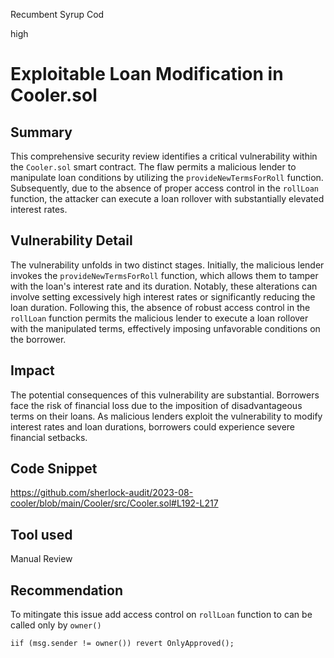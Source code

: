 Recumbent Syrup Cod

high

# Exploitable Loan Modification in Cooler.sol
## Summary
This comprehensive security review identifies a critical vulnerability within the `Cooler.sol` smart contract. The flaw permits a malicious lender to manipulate loan conditions by utilizing the `provideNewTermsForRoll` function. Subsequently, due to the absence of proper access control in the `rollLoan` function, the attacker can execute a loan rollover with substantially elevated interest rates.
## Vulnerability Detail
The vulnerability unfolds in two distinct stages. Initially, the malicious lender invokes the `provideNewTermsForRoll` function, which allows them to tamper with the loan's interest rate and its duration. Notably, these alterations can involve setting excessively high interest rates or significantly reducing the loan duration. Following this, the absence of robust access control in the `rollLoan` function permits the malicious lender to execute a loan rollover with the manipulated terms, effectively imposing unfavorable conditions on the borrower.
## Impact
The potential consequences of this vulnerability are substantial. Borrowers face the risk of financial loss due to the imposition of disadvantageous terms on their loans. As malicious lenders exploit the vulnerability to modify interest rates and loan durations, borrowers could experience severe financial setbacks.
## Code Snippet
https://github.com/sherlock-audit/2023-08-cooler/blob/main/Cooler/src/Cooler.sol#L192-L217
## Tool used

Manual Review

## Recommendation
To mitingate this issue add access control on `rollLoan` function to can be called only by `owner()`
```solidity
iif (msg.sender != owner()) revert OnlyApproved();
```